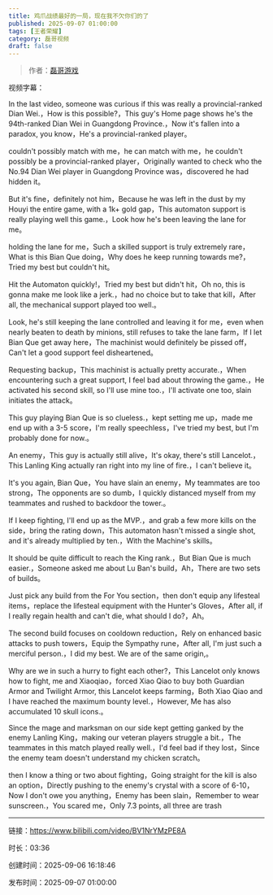 ```yaml
---
title: 鸡爪战绩最好的一局，现在我不欠你们的了
published: 2025-09-07 01:00:00
tags: [王者荣耀]
category: 磊哥视频
draft: false
---
```



> 作者：[磊哥游戏](https://space.bilibili.com/268941858?spm_id_from=333.788.upinfo.head.click)

视频字幕：

In the last video, someone was curious if this was really a provincial-ranked Dian Wei.，How is this possible?，This guy's Home page shows he's the 94th-ranked Dian Wei in Guangdong Province.，Now it's fallen into a paradox, you know，He's a provincial-ranked player。

couldn't possibly match with me，he can match with me，he couldn't possibly be a provincial-ranked player，Originally wanted to check who the No.94 Dian Wei player in Guangdong Province was，discovered he had hidden it。

But it's fine，definitely not him，Because he was left in the dust by my Houyi the entire game, with a 1k+ gold gap，This automaton support is really playing well this game.，Look how he's been leaving the lane for me。

holding the lane for me，Such a skilled support is truly extremely rare，What is this Bian Que doing，Why does he keep running towards me?，Tried my best but couldn't hit。

Hit the Automaton quickly!，Tried my best but didn't hit，Oh no, this is gonna make me look like a jerk.，had no choice but to take that kill，After all, the mechanical support played too well.。

Look, he's still keeping the lane controlled and leaving it for me，even when nearly beaten to death by minions, still refuses to take the lane farm，If I let Bian Que get away here，The machinist would definitely be pissed off，Can't let a good support feel disheartened。

Requesting backup，This machinist is actually pretty accurate.，When encountering such a great support, I feel bad about throwing the game.，He activated his second skill, so I'll use mine too.，I'll activate one too, slain initiates the attack。

This guy playing Bian Que is so clueless.，kept setting me up，made me end up with a 3-5 score，I'm really speechless，I've tried my best, but I'm probably done for now.。

An enemy，This guy is actually still alive，It's okay, there's still Lancelot.，This Lanling King actually ran right into my line of fire.，I can't believe it。

It's you again, Bian Que，You have slain an enemy，My teammates are too strong，The opponents are so dumb，I quickly distanced myself from my teammates and rushed to backdoor the tower.。

If I keep fighting, I'll end up as the MVP.，and grab a few more kills on the side，bring the rating down，This automaton hasn't missed a single shot, and it's already multiplied by ten.，With the Machine's skills。

It should be quite difficult to reach the King rank.，But Bian Que is much easier.，Someone asked me about Lu Ban's build，Ah，There are two sets of builds。

Just pick any build from the For You section，then don't equip any lifesteal items，replace the lifesteal equipment with the Hunter's Gloves，After all, if I really regain health and can't die, what should I do?，Ah。

The second build focuses on cooldown reduction，Rely on enhanced basic attacks to push towers，Equip the Sympathy rune，After all, I'm just such a merciful person.，I did my best. We are of the same origin,。

Why are we in such a hurry to fight each other?，This Lancelot only knows how to fight, me and Xiaoqiao，forced Xiao Qiao to buy both Guardian Armor and Twilight Armor, this Lancelot keeps farming，Both Xiao Qiao and I have reached the maximum bounty level.，However, Me has also accumulated 10 skull icons.。

Since the mage and marksman on our side kept getting ganked by the enemy Lanling King，making our veteran players struggle a bit.，The teammates in this match played really well.，I'd feel bad if they lost，Since the enemy team doesn't understand my chicken scratch。

then I know a thing or two about fighting，Going straight for the kill is also an option，Directly pushing to the enemy's crystal with a score of 6-10，Now I don't owe you anything，Enemy has been slain，Remember to wear sunscreen.，You scared me，Only 7.3 points, all three are trash

---

链接：https://www.bilibili.com/video/BV1NrYMzPE8A

时长：03:36

创建时间：2025-09-06 16:18:46

发布时间：2025-09-07 01:00:00
